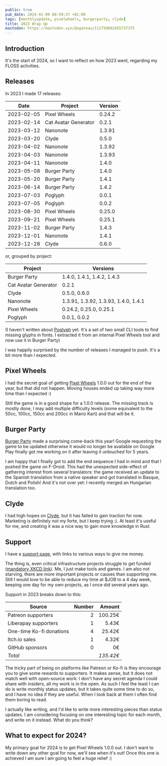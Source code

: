 ```yaml
---
public: true
pub_date: 2024-01-09 08:59:37 +01:00
tags: [monthlyupdate, pixelwheels, burgerparty, clyde]
title: 2023 Wrap Up
mastodon: https://mastodon.xyz/@agateau/111750602455737375
---
```


<!-- break -->
## Introduction

It's the start of 2024, so I want to reflect on how 2023 went, regarding my FLOSS activities.

## Releases

In 2023 I made 17 releases:

|Date|Project|Version|
|-|-|-|
|2023-02-05|Pixel Wheels|0.24.2|
|2023-02-14|Cat Avatar Generator|0.2.1|
|2023-03-12|Nanonote|1.3.91|
|2023-03-20|Clyde|0.5.0|
|2023-04-02|Nanonote|1.3.92|
|2023-04-03|Nanonote|1.3.93|
|2023-04-11|Nanonote|1.4.0|
|2023-05-08|Burger Party|1.4.0|
|2023-05-20|Burger Party|1.4.1|
|2023-06-14|Burger Party|1.4.2|
|2023-07-03|Poglyph|0.0.1|
|2023-07-05|Poglyph|0.0.2|
|2023-08-30|Pixel Wheels|0.25.0|
|2023-09-21|Pixel Wheels|0.25.1|
|2023-11-02|Burger Party|1.4.3|
|2023-12-01|Nanonote|1.4.1|
|2023-12-28|Clyde|0.6.0|

or, grouped by project:

|Project|Versions|
|-|-|
|Burger Party|1.4.0, 1.4.1, 1.4.2, 1.4.3|
|Cat Avatar Generator|0.2.1|
|Clyde|0.5.0, 0.6.0|
|Nanonote|1.3.91, 1.3.92, 1.3.93, 1.4.0, 1.4.1|
|Pixel Wheels|0.24.2, 0.25.0, 0.25.1|
|Poglyph|0.0.1, 0.0.2|

(I haven't written about [Poglyph](https://gitlab.com/agateau/poglyph) yet. It's a set of two small CLI tools to find missing glyphs in fonts. I extracted it from an internal Pixel Wheels tool and now use it in Burger Party)

I was happily surprised by the number of releases I managed to push. It's a bit more than I expected.

## Pixel Wheels

I had the secret goal of getting [Pixel Wheels](/projects/pixelwheels) 1.0.0 out for the end of the year, but that did not happen. Moving houses ended up taking way more time than I expected :)

Still the game is in a good shape for a 1.0.0 release. The missing track is mostly done, I may add multiple difficulty levels (some equivalent to the 50cc, 100cc, 150cc and 200cc in Mario Kart) and that will be it.

## Burger Party

[Burger Party](/projects/burgerparty) made a surprising come-back this year! Google requesting the game to be updated otherwise it would no longer be available on Google Play finally got me working on it after leaving it untouched for 5 years.

I am happy that I finally got to add the end sequence I had in mind and that I pushed the game on F-Droid. This had the unexpected side-effect of gathering interest from several translators: the game received an update to the Spanish translation from a native speaker and got translated in Basque, Dutch and Polish! And it's not over yet: I recently merged an Hungarian translation too.

## Clyde

I had high hopes on [Clyde](https://github.com/agateau/clyde), but it has failed to gain traction for now. Marketing is definitely not my forte, but I keep trying :). At least it's useful for me, and creating it was a nice way to gain more knowledge in Rust.

## Support

I have a [support page](/support), with links to various ways to give me money.

The thing is, even critical infrastructure projects struggle to get funded ([mandatory XKCD link](https://xkcd.com/2347/)). Me, I just make tools and games. I am also not starving, there are more important projects or causes than supporting me. Still I would love to be able to reduce my time at $JOB to a 4 day week, keeping one day for my own projects, as I once did several years ago.

Support in 2023 breaks down to this:

| Source                   | Number | Amount    |
| ------------------------ | -----: | --------: |
| Patreon supporters       |      2 |   100.25€ |
| Liberapay supporters     |      1 |     5.43€ |
| One-time Ko-fi donations |      4 |    25.42€ |
| Itch.io sales            |      1 |     4.32€ |
| GitHub sponsors          |      0 |        0€ |
| *Total*                  |        | *135.42€* |

The tricky part of being on platforms like Patreon or Ko-fi is they encourage you to give some rewards to supporters. It makes sense, but it does not match well with open-source work: I don't have any secret agenda I could share with insiders, all my work is in the open. As such I feel the least I can do is write monthly status updates, but it takes quite some time to do so, and I have no idea if they are useful. When I look back at them I often find them boring to read.

I actually like writing, and I'd like to write more interesting pieces than status updates. I am considering focusing on one interesting topic for each month, and write on it instead. What do you think?

## What to expect for 2024?

My primary goal for 2024 is to get Pixel Wheels 1.0.0 out. I don't want to write down any other goal for now, we'll see when it's out! Once this one is achieved I am sure I am going to feel a huge relief :)
